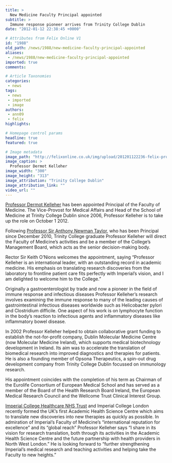 ```yaml
---
title: >
  New Medicine Faculty Principal appointed
subtitle: >
  Immune response pioneer arrives from Trinity College Dublin
date: "2012-01-12 22:38:45 +0000"

# Attributes from Felix Online V1
id: "1988"
old_path: /news/1988/new-medicine-faculty-principal-appointed
aliases:
 - /news/1988/new-medicine-faculty-principal-appointed
imported: true
comments:

# Article Taxonomies
categories:
 - news
tags:
 - news
 - imported
 - image
authors:
 - ann09
 - felix
highlights:

# Homepage control params
headline: true
featured: true

# Image metadata
image_path: "http://felixonline.co.uk/img/upload/201201122236-felix-prof-kelleher.jpg"
image_caption: >
  Professor Dermot Kelleher
image_width: "300"
image_height: "313"
image_attribution: "Trinity College Dublin"
image_attribution_link: ""
video_url: ""
---
```


[Professor Dermot Kelleher](http://www.tcd.ie/IMM/translational_bioscience_2003_2008/prof_kelleher.php) has been appointed Principal of the Faculty of Medicine. The Vice-Provost for Medical Affairs and Head of the School of Medicine at Trinity College Dublin since 2006, Professor Kelleher is to take up the role on October 1 2012.

Following [Professor Sir Anthony Newman Taylor](http://www1.imperial.ac.uk/medicine/people/a.newmant/), who has been Principal since December 2010, Trinity College graduate Professor Kelleher will direct the Faculty of Medicine’s activities and be a member of the College’s Management Board, which acts as the senior decision-making body.

Rector Sir Keith O’Nions welcomes the appointment, saying “Professor Kelleher is an international leader, with an outstanding record in academic medicine. His emphasis on translating research discoveries from the laboratory to frontline patient care fits perfectly with Imperial’s vision, and I am delighted to welcome him to the College.”

Originally a gastroenterologist by trade and now a pioneer in the field of immune response and infectious diseases Professor Kelleher’s research involves examining the immune response to many of the leading causes of gastrointestinal infectious diseases worldwide such as Helicobacter pylori and Clostridium difficile. One aspect of his work is on lymphocyte function in the body’s reaction to infectious agents and inflammatory diseases like inflammatory bowel disease.

In 2002 Professor Kelleher helped to obtain collaborative grant funding to establish the not-for-profit company, Dublin Molecular Medicine Centre (now Molecular Medicine Ireland), which supports medical biotechnology development in Ireland. Its aim was to accelerate the translation of biomedical research into improved diagnostics and therapies for patients. He is also a founding member of Opsona Therapeutics, a spin-out drug development company from Trinity College Dublin focussed on immunology research.

His appointment coincides with the completion of his term as Chairman of the Eurolife Consortium of European Medical School and has served as a member of the Board of the Health Research Board Ireland, the European Medical Research Council and the Wellcome Trust Clinical Interest Group.

[Imperial College Healthcare NHS Trust](http://www.imperial.nhs.uk/) and Imperial College London recently formed the UK’s first Academic Health Science Centre which aims to translate new discoveries into new therapies as quickly as possible. In admiration of Imperial’s Faculty of Medicine’s “international reputation for excellence” and its “global reach” Professor Kelleher says “I share in its vision for research translation, both through its activities in the Academic Health Science Centre and the future partnership with health providers in North West London.” He is looking forward to “further strengthening Imperial’s medical research and teaching activities and helping take the Faculty to new heights.”
